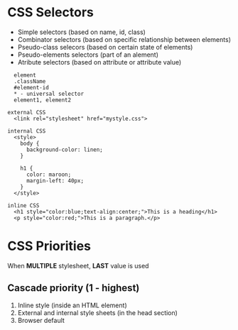 # CSS Selectors
- Simple selectors (based on name, id, class)
- Combinator selectors (based on specific relationship between elements)
- Pseudo-class selecors (based on certain state of elements)
- Pseudo-elements selectors (part of an alement)
- Atribute selectors (based on attribute or attribute value)

```
  element
  .className
  #element-id
  * - universal selector
  element1, element2
```

```
external CSS
  <link rel="stylesheet" href="mystyle.css">

internal CSS
  <style>
    body {
      background-color: linen;
    }

    h1 {
      color: maroon;
      margin-left: 40px;
    }
  </style>

inline CSS
  <h1 style="color:blue;text-align:center;">This is a heading</h1>
  <p style="color:red;">This is a paragraph.</p>
```

# CSS Priorities

When **MULTIPLE** stylesheet,
**LAST** value is used

## Cascade priority (1 - highest)

1. Inline style (inside an HTML element)
2. External and internal style sheets (in the head section)
3. Browser default
